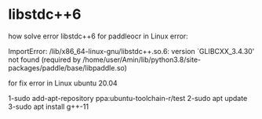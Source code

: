 # libstdc++6
how solve error libstdc++6 for paddleocr in Linux
error:

ImportError: /lib/x86_64-linux-gnu/libstdc++.so.6: version `GLIBCXX_3.4.30' not found (required by /home/user/Amin/lib/python3.8/site-packages/paddle/base/libpaddle.so)


for fix error in Linux ubuntu 20.04


1-sudo add-apt-repository ppa:ubuntu-toolchain-r/test
2-sudo apt update
3-sudo apt install g++-11
